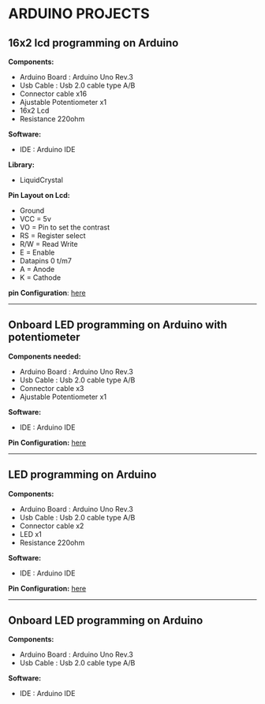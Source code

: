 # ARDUINO PROJECTS

## 16x2 lcd programming on Arduino
**Components:**
* Arduino Board : Arduino Uno Rev.3
* Usb Cable : Usb 2.0 cable type A/B
* Connector cable x16
* Ajustable Potentiometer x1
* 16x2 Lcd
* Resistance 220ohm

**Software:**
* IDE : Arduino IDE

**Library:**
* LiquidCrystal

**Pin Layout on Lcd:**
* Ground
* VCC = 5v 
* VO = Pin to set the contrast
* RS = Register select
* R/W = Read Write
* E = Enable
* Datapins 0 t/m7
* A = Anode
* K = Cathode

**pin Configuration**: [here](https://github.com/Pex013/Arduino-Projects/blob/master/ProgrammingLcdScreen/A_PinConfiguration_ProgrammingBreadboardLcdScreen.JPG)

---
## Onboard LED programming on Arduino with potentiometer
**Components needed:**
* Arduino Board : Arduino Uno Rev.3
* Usb Cable : Usb 2.0 cable type A/B
* Connector cable x3
* Ajustable Potentiometer x1

**Software:**
* IDE : Arduino IDE

**Pin Configuration:** [here](https://github.com/Pex013/Arduino-Projects/blob/master/ProgrammingPotmeterLed/A_PinConfiguration_ProgrammingBreadboardPotmeterJPG.JPG)

---
## LED programming on Arduino
**Components:**
* Arduino Board : Arduino Uno Rev.3
* Usb Cable : Usb 2.0 cable type A/B
* Connector cable x2
* LED x1
* Resistance 220ohm

**Software:**
* IDE : Arduino IDE

**Pin Configuration:** [here](https://github.com/Pex013/Arduino-Projects/blob/master/ProgrammingBreadboardLed/A_PinConfiguration_ProgrammingBreadboardLedJPG.JPG)

---
## Onboard LED programming on Arduino
**Components:**
* Arduino Board : Arduino Uno Rev.3
* Usb Cable : Usb 2.0 cable type A/B

**Software:**
* IDE : Arduino IDE




